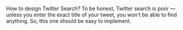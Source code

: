 How to design Twitter Search?
To be honest, Twitter search is poor — unless you enter the exact title of your tweet, you won't be able to find anything. So, this one should be easy to implement.

